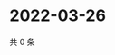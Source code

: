 # 2022-03-26

共 0 条

<!-- BEGIN WEIBO -->
<!-- 最后更新时间 Sat Mar 26 2022 16:14:27 GMT+0800 (China Standard Time) -->

<!-- END WEIBO -->
